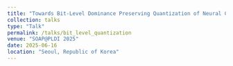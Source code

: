 ```yaml
---
title: "Towards Bit-Level Dominance Preserving Quantization of Neural Classifiers"
collection: talks
type: "Talk"
permalink: /talks/bit_level_quantization
venue: "SOAP@PLDI 2025"
date: 2025-06-16
location: "Seoul, Republic of Korea"
---
```

